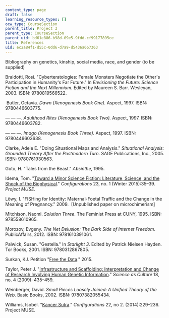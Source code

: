 ```yaml
---
content_type: page
draft: false
learning_resource_types: []
ocw_type: CourseSection
parent_title: Project 3
parent_type: CourseSection
parent_uid: bd61e886-b98d-09e5-9fdd-cf99177895ce
title: References
uid: ec2a84f1-d55c-0dd6-d7a9-d5436a667363
---
```

Bibliography on genetics, kinship, social media, race, and gender (to be supplied)

Braidotti, Rosi. "Cyberteratologies: Female Monsters Negotiate the Other's Participation in Humanity's Far Future." In *Envisioning the Future: Science Fiction and the Next Millennium.* Edited by Maureen S. Barr. Wesleyan, 2003. ISBN: 9780819566522. 

 Butler, Octavia. *Dawn (Xenogenesis Book One).* Aspect, 1997. ISBN: 9780446603775.

— — —. *Adulthood Rites (Xenogenesis Book Two).* Aspect, 1997. ISBN: 9780446603782. 

— — —. *Imago* *(Xenogenesis Book Three).* Aspect, 1997. ISBN: 9780446603638.

Clarke, Adele E. "Doing Situational Maps and Analysis." *Situational Analysis: Grounded Theory After the Postmodern Turn*. SAGE Publications, Inc., 2005. ISBN: 9780761930563.

Goto, H. "Tales from the Beast." *Absinthe*, 1995. 

Idema, Tom. "[Toward a Minor Science Fiction: Literature, Science, and the Shock of the Biophysical](https://muse.jhu.edu/article/576939)." *Configurations* 23, no. 1 (Winter 2015):35–39. *Project MUSE*. 

Löwy, I. "FISHing for Identity: Maternal-Foetal Traffic and the Change in the Meaning of Pregnancy." 2009.  \[Unpublished paper on microchimerism\]

Mitchison, Naomi. *Solution Three*. The Feminist Press at CUNY, 1995. ISBN: 978558610965. 

Morozov, Evgeny. *The Net Delusion: The Dark Side of Internet Freedom*. PublicAffairs, 2012. ISBN: 9781610391061. 

Palwick, Susan. "Gestella." In *Starlight 3*. Edited by Patrick Nielsen Hayden. Tor Books, 2001. ISBN: 9780312867805.

Surkan, KJ. Petition "[Free the Data](https://www.change.org/p/mark-c-capone-ceo-of-myriad-genetics-myriad-genetics-give-us-our-damn-brca-data?recruiter=2866415&utm_source=share_for_starters&utm_medium=copyLink)." 2015. 

Taylor, Peter J. "[Infrastructure and Scaffolding: Interpretation and Change of Research Involving Human Genetic Information](http://www.tandfonline.com/doi/abs/10.1080/09505430902946649)." *Science as Culture* 18, no. 4 (2009): 435–459. 

Weinberger, David. *Small Pieces Loosely Joined: A Unified Theory of the Web*. Basic Books, 2002. ISBN: 97807382055434.

Williams, Isobel. "[Kancer Sutra](https://muse.jhu.edu/article/555899)." *Configurations* 22, no 2. (2014):229–236. Project MUSE.